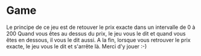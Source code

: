 # Game
Le principe de ce jeu est de retouver le prix exacte dans un intervalle de 0 à 200
Quand vous êtes au dessus du prix, le jeu vous le dit et quand vous êtes en dessous, il vous le dit aussi.
A la fin, lorsque vous retrouver le prix exacte, le jeu vous le dit et s'arrête là.
Merci d'y jouer :-)
